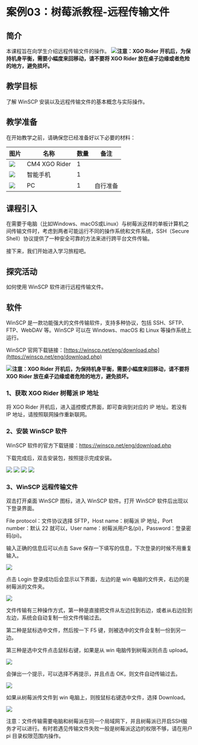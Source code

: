 ﻿---
sidebar_position: 3
sidebar_label: 案例03：树莓派教程-远程传输文件
---

# 案例03：树莓派教程-远程传输文件

## 简介

本课程旨在向学生介绍远程传输文件的操作。
![](https://wiki-media-ef.oss-cn-hongkong.aliyuncs.com/docs/microbit/robot/xgo-rider-kit/images/microbit-xgo-rider-kit-read-01.png)**注意：XGO Rider 开机后，为保持机身平衡，需要小幅度来回移动，请不要将 XGO Rider 放在桌子边缘或者危险的地方，避免损坏。**


## 教学目标

了解 WinSCP 安装以及远程传输文件的基本概念与实际操作。

## 教学准备

在开始教学之前，请确保您已经准备好以下必要的材料：

| 图片 | 名称 | 数量 | 备注 |
|---|---|---|---|
| ![](https://wiki-media-ef.oss-cn-hongkong.aliyuncs.com/docs/microbit/)| CM4 XGO Rider | 1 |   |
| ![](https://wiki-media-ef.oss-cn-hongkong.aliyuncs.com/docs/microbit/) | 智能手机 | 1 |   |
| ![](https://wikimedia-ef.oss-cn-hongkong.al/otb.png) | PC | 1 | 自行准备 |


## 课程引入

在需要于电脑（比如Windows、macOS或Linux）与树莓派这样的单板计算机之间传输文件时，考虑到两者可能运行不同的操作系统和文件系统，SSH（Secure Shell）协议提供了一种安全可靠的方法来进行跨平台文件传输。

接下来，我们开始进入学习旅程吧。

## 探究活动

如何使用 WinSCP 软件进行远程传输文件。

## 软件

WinSCP 是一款功能强大的文件传输软件，支持多种协议，包括 SSH、SFTP、FTP、WebDAV 等。WinSCP 可以在 Windows、macOS 和 Linux 等操作系统上运行。

WinSCP 官网下载链接：[https://winscp.net/eng/download.php](https://winscp.net/eng/download.php)

![](https://wiki-media-ef.oss-cn-hongkong.aliyuncs.com/docs/microbit/robot/xgo-rider-kit/images/microbit-xgo-rider-kit-read-01.png)**注意：XGO Rider 开机后，为保持机身平衡，需要小幅度来回移动，请不要将 XGO Rider 放在桌子边缘或者危险的地方，避免损坏。**


### 1、获取 XGO Rider 树莓派 IP 地址

将 XGO Rider 开机后，进入遥控模式界面，即可查询到对应的 IP 地址。若没有 IP 地址，请按照联网操作重新联网。


### 2、安装 WinSCP 软件

WinSCP 软件的官方下载链接：https://winscp.net/eng/download.php

下载完成后，双击安装包，按照提示完成安装。

![](https://wiki-media-ef.oss-cn-hongkong.aliyuncs.com/docs/pico/cm4-xgo-rider-kit/images/cm4-xgo-rider-kit-case04-01.png)
![](https://wiki-media-ef.oss-cn-hongkong.aliyuncs.com/docs/pico/cm4-xgo-rider-kit/images/cm4-xgo-rider-kit-case04-02.png)
![](https://wiki-media-ef.oss-cn-hongkong.aliyuncs.com/docs/pico/cm4-xgo-rider-kit/images/cm4-xgo-rider-kit-case04-03.png)
![](https://wiki-media-ef.oss-cn-hongkong.aliyuncs.com/docs/pico/cm4-xgo-rider-kit/images/cm4-xgo-rider-kit-case04-04.png)

### 3、WinSCP 远程传输文件

双击打开桌面 WinSCP 图标，进入 WinSCP 软件。打开 WinSCP 软件后出现以下登录界面。

File protocol：文件协议选择 SFTP，Host name：树莓派 IP 地址，Port number：默认 22 就可以，User name：树莓派用户名(pi)，Password：登录密码(pi)。

输入正确的信息后可以点击 Save 保存一下填写的信息，下次登录的时候不用重复输入。

![](https://wiki-media-ef.oss-cn-hongkong.aliyuncs.com/docs/pico/cm4-xgo-rider-kit/images/cm4-xgo-rider-kit-case04-05.png)

点击 Login 登录成功后会显示以下界面，左边的是 win 电脑的文件夹，右边的是树莓派的文件夹。

![](https://wiki-media-ef.oss-cn-hongkong.aliyuncs.com/docs/pico/cm4-xgo-rider-kit/images/cm4-xgo-rider-kit-case04-06.png)

文件传输有三种操作方式，第一种是直接把文件从左边拉到右边，或者从右边拉到左边，系统会自动复制一份文件传输过去。

第二种是鼠标选中文件，然后按一下 F5 键，则被选中的文件会复制一份到另一边。

第三种是选中文件点击鼠标右键，如果是从 win 电脑传到树莓派则点击 upload。

![](https://wiki-media-ef.oss-cn-hongkong.aliyuncs.com/docs/pico/cm4-xgo-rider-kit/images/cm4-xgo-rider-kit-case04-07.png)

会弹出一个提示，可以选择不再提示，并且点击 OK，则文件自动传输过去。

![](https://wiki-media-ef.oss-cn-hongkong.aliyuncs.com/docs/pico/cm4-xgo-rider-kit/images/cm4-xgo-rider-kit-case04-08.png)

如果从树莓派传文件到 win 电脑上，则按鼠标右键选中文件，选择 Download。

![](https://wiki-media-ef.oss-cn-hongkong.aliyuncs.com/docs/pico/cm4-xgo-rider-kit/images/cm4-xgo-rider-kit-case04-09.png)

注意：文件传输需要电脑和树莓派在同一个局域网下，并且树莓派已开启SSH服务才可以进行。有时若遇见传输文件失败一般是树莓派这边的权限不够，请在用户 pi 目录权限范围内操作。
